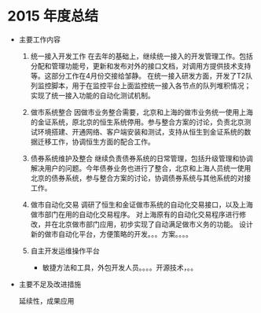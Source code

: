 # 2015 年度总结

+ 主要工作内容

  1. 统一接入开发工作
  	 在去年的基础上，继续统一接入的开发管理工作。包括分配和管理功能号，更新和发布对外的接口文档，对调用方提供技术支持等。这部分工作在4月份交接给邹静。
  	 在统一接入研发方面，开发了T2队列监控脚本，用于在监控平台上面监控统一接入各节点的队列堆积情况；实现了统一接入功能的自动化测试机制。
  	 
  2. 做市系统整合
     因做市业务整合需要，北京和上海的做市业务统一使用上海的金证系统，原北京的恒生系统停用。参与整合方案的讨论，负责北京测试环境搭建、开通网络、客户端安装和测试，支持从恒生到金证系统的数据迁移工作，协调恒生方面的配合工作。
     
  3. 债券系统维护及整合
     继续负责债券系统的日常管理，包括升级管理和协调解决用户的问题。今年债券业务也进行了整合，北京和上海人员统一使用北京的债券系统，参与整合方案的讨论，协调债券系统与其他系统的对接工作。

  4. 做市自动化交易
     调研了恒生和金证做市系统的自动化交易接口，以及上海做市部门在用的自动化交易程序。
     对上海原有的自动化交易程序进行修改，并在北京做市部门应用，初步实现了自动满足做市义务的功能。
     设计新的做市自动化平台，方便策略的开发。。。方案。。。。

  5. 自主开发运维操作平台

     + 
          敏捷方法和工具，外包开发人员。。。。开源技术，。。



+ 主要不足及改进措施
  
   延续性，成果应用


